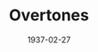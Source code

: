---
title: Overtones
date: 1937-02-27
opening_date: 1937-02-27
closing_date:
layout: productions
playbill:
Theatre: Theatre Jacksonville
cast:
- Margaret: Elizabeth St. John
- Hetty: Lady Claire Grover
- Maggie: Lamar Rozear
- Harriet: Virginia Sims
crew:
- Scenery: Billy Dishinger
- Lighting: Cliffard Lowe
- Props:
  - Frances Coleman
  - Mrs. Holden Blackwell
- Prompter: Grace Seagraves
- Publicity: Helen Gray
- Director: Evelyn B. Cox
orchestra:
---